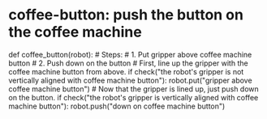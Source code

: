 # coffee-button: push the button on the coffee machine
def coffee_button(robot):
    # Steps:
    #  1. Put gripper above coffee machine button
    #  2. Push down on the button
    # First, line up the gripper with the coffee machine button from above.
    if check("the robot's gripper is not vertically aligned with coffee machine button"):
        robot.put("gripper above coffee machine button")
    # Now that the gripper is lined up, just push down on the button.
    if check("the robot's gripper is vertically aligned with coffee machine button"):
        robot.push("down on coffee machine button")